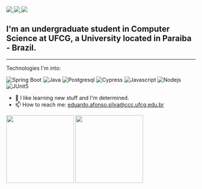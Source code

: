

<a href="https://www.linkedin.com/in/eduardo-afonso-nunes-da-silva-a123341a0/">
  <img src="https://img.icons8.com/fluent/48/000000/linkedin.png"/>
</a>
<a href="mailto:eduardo.afonso.silva@ccc.ufcg.edu.br">
  <img src="https://img.icons8.com/fluent/48/000000/gmail.png"/>
</a>
<a href="https://www.instagram.com/eduardonunes05/">
  <img src="https://img.icons8.com/fluent/48/000000/instagram-new.png"/>
</a>  

## I'm an undergraduate student in Computer Science at UFCG, a University located in Paraiba - Brazil.



___

Technologies I'm into:  

![Spring Boot](https://img.shields.io/badge/SpringBoot-6DB33F?style=for-the-badge&logo=springboot&logoColor=white)
![Java](https://img.shields.io/badge/Java-007396?style=for-the-badge&logo=java&logoColor=ED8B00)
![Postgresql](https://img.shields.io/badge/PostgreSQL-316192?style=for-the-badge&logo=postgresql&logoColor=white)
![Cypress](https://img.shields.io/badge/Cypress-black?style=for-the-badge&logo=cypress&logoColor=04C38E)
![Javascript](https://img.shields.io/badge/JavaScript-black?style=for-the-badge&logo=javascript)
![Nodejs](https://img.shields.io/badge/Node.js-43853D?style=for-the-badge&logo=node.js&logoColor=black)
![JUnit5](https://img.shields.io/badge/Junit-43853D?style=for-the-badge&logo=Junit5&logoColor=green)

- 🤔 I like learning new stuff and I'm determined.
- 📫 How to reach me: eduardo.afonso.silva@ccc.ufcg.edu.br


<img height="180" float="left" src="https://github-readme-stats.vercel.app/api?username=eduardonunes5&show_icons=true&hide_border=true&text_color=bbffff&icon_color=ffffff&bg_color=333333&title_color=ffffff"></img>
<img height="180" float="left" src="https://github-readme-stats.vercel.app/api/top-langs/?username=eduardonunes5&hide_border=true&layout=compact&text_color=bbffff&icon_color=ffffff&bg_color=333333&title_color=ffffff"></img>  
